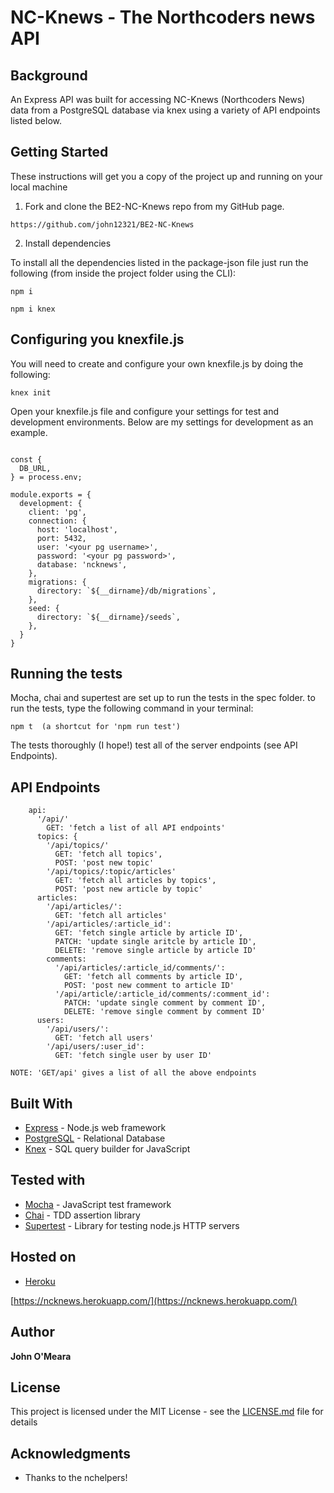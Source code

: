 # NC-Knews - The Northcoders news API

## Background

An Express API was built for accessing NC-Knews (Northcoders News) data from a PostgreSQL database via knex using a variety of API endpoints listed below.

## Getting Started

These instructions will get you a copy of the project up and running on your local machine

1. Fork and clone the BE2-NC-Knews repo from my GitHub page.

```
https://github.com/john12321/BE2-NC-Knews

```

2. Install dependencies

To install all the dependencies listed in the package-json file just run the following (from inside the project folder using the CLI):

```
npm i

npm i knex

```

## Configuring you knexfile.js

You will need to create and configure your own knexfile.js by doing the following:

```
knex init
```

Open your knexfile.js file and configure your settings for test and development environments. Below are my settings for development as an example.

```

const {
  DB_URL,
} = process.env;

module.exports = {
  development: {
    client: 'pg',
    connection: {
      host: 'localhost',
      port: 5432,
      user: '<your pg username>',
      password: '<your pg password>',
      database: 'ncknews',
    },
    migrations: {
      directory: `${__dirname}/db/migrations`,
    },
    seed: {
      directory: `${__dirname}/seeds`,
    },
  }
}
```

## Running the tests

Mocha, chai and supertest are set up to run the tests in the spec folder. to run the tests, type the following command in your terminal:

```
npm t  (a shortcut for 'npm run test')
```

The tests thoroughly (I hope!) test all of the server endpoints (see API Endpoints).

## API Endpoints

```
    api:
      '/api/'
        GET: 'fetch a list of all API endpoints'
      topics: {
        '/api/topics/'
          GET: 'fetch all topics',
          POST: 'post new topic'
        '/api/topics/:topic/articles'
          GET: 'fetch all articles by topics',
          POST: 'post new article by topic'
      articles:
        '/api/articles/':
          GET: 'fetch all articles'
        '/api/articles/:article_id':
          GET: 'fetch single article by article ID',
          PATCH: 'update single aritcle by article ID',
          DELETE: 'remove single article by article ID'
        comments:
          '/api/articles/:article_id/comments/':
            GET: 'fetch all comments by article ID',
            POST: 'post new comment to article ID'
          '/api/article/:article_id/comments/:comment_id':
            PATCH: 'update single comment by comment ID',
            DELETE: 'remove single comment by comment ID'
      users:
        '/api/users/':
          GET: 'fetch all users'
        '/api/users/:user_id':
          GET: 'fetch single user by user ID'
```

`NOTE: 'GET/api' gives a list of all the above endpoints`

## Built With

- [Express](https://expressjs.com/) - Node.js web framework
- [PostgreSQL](https://www.postgresql.org/) - Relational Database
- [Knex](https://rometools.github.io/rome/) - SQL query builder for JavaScript

## Tested with

- [Mocha](https://mochajs.org/) - JavaScript test framework
- [Chai](https://www.chaijs.com/) - TDD assertion library
- [Supertest](https://rometools.github.io/rome/) - Library for testing node.js HTTP servers

## Hosted on

- [Heroku](https://www.heroku.com/)

[https://ncknews.herokuapp.com/](https://ncknews.herokuapp.com/)

## Author

**John O'Meara**

## License

This project is licensed under the MIT License - see the [LICENSE.md](LICENSE.md) file for details

## Acknowledgments

- Thanks to the nchelpers!
